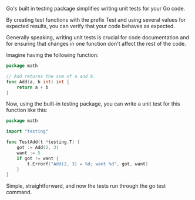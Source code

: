 Go's built in testing package simplifies writing unit tests for your Go code. 

By creating test functions with the prefix Test and using several values for expected results, you can verify that your code behaves as expected. 

Generally speaking, writing unit tests is crucial for code documentation and for ensuring that changes in one function don't affect the rest of the code.

Imagine having the following function:

```go
package math

// Add returns the sum of a and b.
func Add(a, b int) int {
    return a + b
}
```

Now, using the built-in testing package, you can write a unit test for this function like this:

```go
package math

import "testing"

func TestAdd(t *testing.T) {
    got := Add(2, 3)
    want := 5
    if got != want {
        t.Errorf("Add(2, 3) = %d; want %d", got, want)
    }
}
```

Simple, straightforward, and now the tests run through the go test command. 